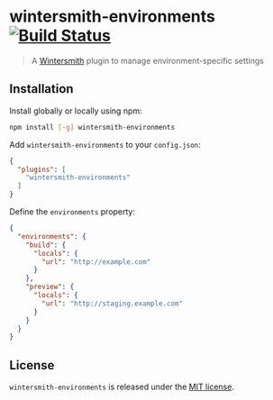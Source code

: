 # wintersmith-environments [![Build Status](https://travis-ci.org/xavierdutreilh/wintersmith-environments.svg?branch=master)](https://travis-ci.org/xavierdutreilh/wintersmith-environments)

> A [Wintersmith](https://github.com/jnordberg/wintersmith) plugin to manage environment-specific settings

## Installation

Install globally or locally using npm:

```bash
npm install [-g] wintersmith-environments
```

Add `wintersmith-environments` to your `config.json`:

```json
{
  "plugins": [
    "wintersmith-environments"
  ]
}
```

Define the `environments` property:

```json
{
  "environments": {
    "build": {
      "locals": {
        "url": "http://example.com"
      }
    },
    "preview": {
      "locals": {
        "url": "http://staging.example.com"
      }
    }
  }
}
```

## License

`wintersmith-environments` is released under the [MIT license](http://en.wikipedia.org/wiki/MIT_License).
